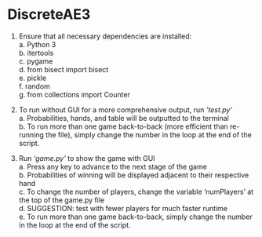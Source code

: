 # DiscreteAE3

1. Ensure that all necessary dependencies are installed:\
a. Python 3\
b. itertools\
c. pygame\
d. from bisect import bisect\
e. pickle\
f. random\
g. from collections import Counter

2. To run without GUI for a more comprehensive output, run *‘test.py’*\
a. Probabilities, hands, and table will be outputted to the terminal\
b. To run more than one game back-to-back (more efficient than re-running the file), simply change the number in the loop at the end of the script.

3. Run *‘game.py’* to show the game with GUI\
a. Press any key to advance to the next stage of the game\
b. Probabilities of winning will be displayed adjacent to their respective hand\
c. To change the number of players, change the variable ‘numPlayers’ at the top of the game.py file\
d. SUGGESTION: test with fewer players for much faster runtime\
e. To run more than one game back-to-back, simply change the number in the loop at the end of the script.
